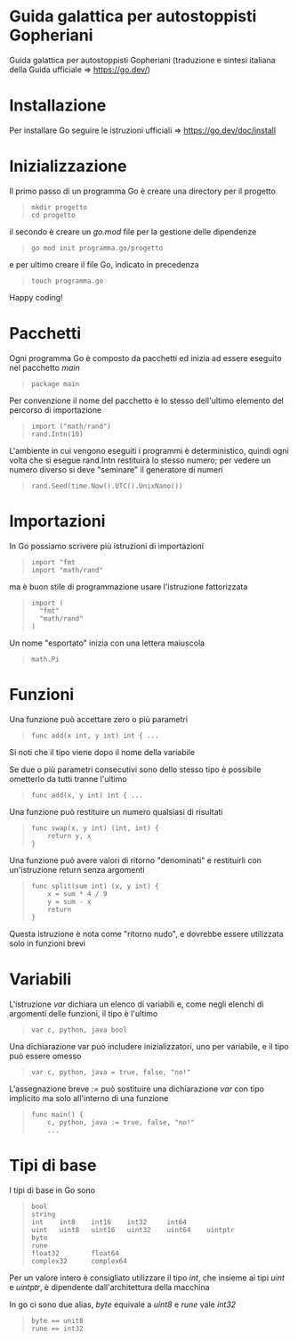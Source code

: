 # Guida galattica per autostoppisti Gopheriani
Guida galattica per autostoppisti Gopheriani (traduzione e sintesi italiana della Guida ufficiale => https://go.dev/)

# Installazione
Per installare Go seguire le istruzioni ufficiali => https://go.dev/doc/install

# Inizializzazione
Il primo passo di un programma Go è creare una directory per il progetto
>     mkdir progetto
>     cd progetto

il secondo è creare un *go.mod* file per la gestione delle dipendenze
>     go mod init programma.go/progetto

e per ultimo creare il file Go, indicato in precedenza
>     touch programma.go

Happy coding!

# Pacchetti
Ogni programma Go è composto da pacchetti ed inizia ad essere eseguito nel pacchetto *main*
>     package main

Per convenzione il nome del pacchetto è lo stesso dell'ultimo elemento del percorso di importazione
>     import ("math/rand")
>     rand.Intn(10)

L'ambiente in cui vengono eseguiti i programmi è deterministico, quindi ogni volta che si esegue rand.Intn restituirà lo stesso numero; per vedere un numero diverso si deve "seminare" il generatore di numeri
>     rand.Seed(time.Now().UTC().UnixNano())

# Importazioni
In Go possiamo scrivere più istruzioni di importazioni
>     import "fmt
>     import "math/rand"

ma è buon stile di programmazione usare l'istruzione fattorizzata
>     import (
>       "fmt"
>       "math/rand"
>     )

Un nome "esportato" inizia con una lettera maiuscola
>     math.Pi

# Funzioni
Una funzione può accettare zero o più parametri
>     func add(x int, y int) int { ...

Si noti che il tipo viene dopo il nome della variabile

Se due o più parametri consecutivi sono dello stesso tipo è possibile ometterlo da tutti tranne l'ultimo
>     func add(x, y int) int { ...

Una funzione può restituire un numero qualsiasi di risultati
>     func swap(x, y int) (int, int) {
>         return y, x
>     }

Una funzione può avere valori di ritorno "denominati" e restituirli con un'istruzione return senza argomenti
>     func split(sum int) (x, y int) {
>         x = sum * 4 / 9
>         y = sum - x
>         return
>     }

Questa istruzione è nota come "ritorno nudo", e dovrebbe essere utilizzata solo in funzioni brevi

# Variabili
L'istruzione *var* dichiara un elenco di variabili e, come negli elenchi di argomenti delle funzioni, il tipo è l'ultimo
>     var c, python, java bool

Una dichiarazione var può includere inizializzatori, uno per variabile, e il tipo può essere omesso
>     var c, python, java = true, false, "no!"

L'assegnazione breve *:=* può sostituire una dichiarazione *var* con tipo implicito ma solo all'interno di una funzione
>     func main() {
>         c, python, java := true, false, "no!"
>         ...

# Tipi di base
I tipi di base in Go sono
>     bool
>     string
>     int    int8    int16    int32     int64
>     uint   uint8   uint16   uint32    uint64    uintptr
>     byte
>     rune
>     float32        float64
>     complex32      complex64

Per un valore intero è consigliato utilizzare il tipo *int*, che insieme ai tipi *uint* e *uintptr*, è dipendente dall'architettura della macchina

In go ci sono due alias, *byte* equivale a *uint8* e *rune* vale *int32*
>     byte == unit8
>     rune == int32
